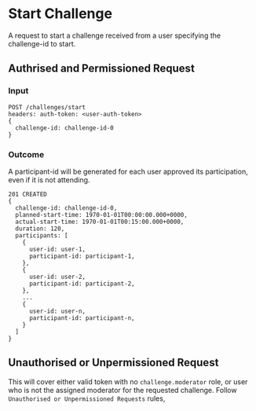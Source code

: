 # Start Challenge

A request to start a challenge received from a user specifying the challenge-id to start.

## Authrised and Permissioned Request

### Input
```
POST /challenges/start
headers: auth-token: <user-auth-token>
{
  challenge-id: challenge-id-0
}
```

### Outcome

A participant-id will be generated for each user approved its participation, even if it is not attending.

```
201 CREATED
{
  challenge-id: challenge-id-0,
  planned-start-time: 1970-01-01T00:00:00.000+0000,
  actual-start-time: 1970-01-01T00:15:00.000+0000,
  duration: 120,
  participants: [
    {
      user-id: user-1,
      participant-id: participant-1,
    },
    {
      user-id: user-2,
      participant-id: participant-2,
    },
    ...
    {
      user-id: user-n,
      participant-id: participant-n,
    }
  ]
}
```


## Unauthorised or Unpermissioned Request

This will cover either valid token with no `challenge.moderator` role, or user who is not the assigned moderator for the requested challenge.
Follow `Unauthorised or Unpermissioned Requests` rules,
